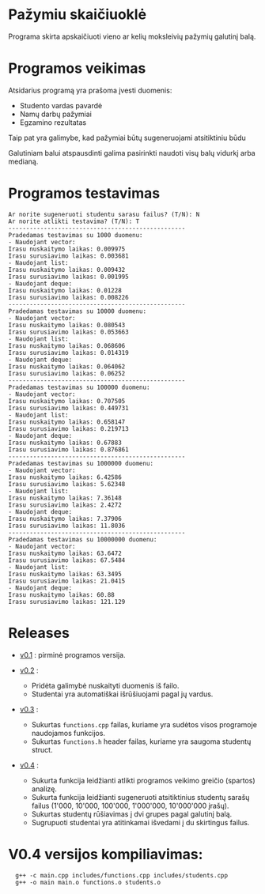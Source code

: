 # Pažymiu skaičiuoklė
Programa skirta apskaičiuoti vieno ar kelių moksleivių pažymių galutinį balą.

# Programos veikimas
Atsidarius programą yra prašoma įvesti duomenis:
* Studento vardas pavardė
* Namų darbų pažymiai
* Egzamino rezultatas

Taip pat yra galimybe, kad pažymiai būtų sugeneruojami atsitiktiniu būdu

Galutiniam balui atspausdinti galima pasirinkti naudoti visų balų vidurkį arba medianą.

# Programos testavimas
 
    Ar norite sugeneruoti studentu sarasu failus? (T/N): N
    Ar norite atlikti testavima? (T/N): T
    --------------------------------------------------
    Pradedamas testavimas su 1000 duomenu:
    - Naudojant vector:
    Irasu nuskaitymo laikas: 0.009975
    Irasu surusiavimo laikas: 0.003681
    - Naudojant list: 
    Irasu nuskaitymo laikas: 0.009432
    Irasu surusiavimo laikas: 0.001995
    - Naudojant deque: 
    Irasu nuskaitymo laikas: 0.01228
    Irasu surusiavimo laikas: 0.008226
    --------------------------------------------------
    Pradedamas testavimas su 10000 duomenu:
    - Naudojant vector:
    Irasu nuskaitymo laikas: 0.080543
    Irasu surusiavimo laikas: 0.053663
    - Naudojant list: 
    Irasu nuskaitymo laikas: 0.068606
    Irasu surusiavimo laikas: 0.014319
    - Naudojant deque: 
    Irasu nuskaitymo laikas: 0.064062
    Irasu surusiavimo laikas: 0.06252
    --------------------------------------------------
    Pradedamas testavimas su 100000 duomenu:
    - Naudojant vector:
    Irasu nuskaitymo laikas: 0.707505
    Irasu surusiavimo laikas: 0.449731
    - Naudojant list: 
    Irasu nuskaitymo laikas: 0.658147
    Irasu surusiavimo laikas: 0.219713
    - Naudojant deque: 
    Irasu nuskaitymo laikas: 0.67883
    Irasu surusiavimo laikas: 0.876861
    --------------------------------------------------
    Pradedamas testavimas su 1000000 duomenu:
    - Naudojant vector:
    Irasu nuskaitymo laikas: 6.42586
    Irasu surusiavimo laikas: 5.62348
    - Naudojant list: 
    Irasu nuskaitymo laikas: 7.36148
    Irasu surusiavimo laikas: 2.4272
    - Naudojant deque: 
    Irasu nuskaitymo laikas: 7.37906
    Irasu surusiavimo laikas: 11.8036
    --------------------------------------------------
    Pradedamas testavimas su 10000000 duomenu:
    - Naudojant vector:
    Irasu nuskaitymo laikas: 63.6472
    Irasu surusiavimo laikas: 67.5484
    - Naudojant list: 
    Irasu nuskaitymo laikas: 63.3495
    Irasu surusiavimo laikas: 21.0415
    - Naudojant deque: 
    Irasu nuskaitymo laikas: 60.88
    Irasu surusiavimo laikas: 121.129

# Releases #

* [v0.1](https://github.com/Benjaminas1/Pazymiu-skaiciuokle-VU/releases/tag/v0.1) : pirminė programos versija.

* [v0.2](https://github.com/Benjaminas1/Pazymiu-skaiciuokle-VU/releases/tag/v0.2) :
  * Pridėta galimybė nuskaityti duomenis iš failo.
  * Studentai yra automatiškai išrūšiuojami pagal jų vardus.

* [v0.3](https://github.com/Benjaminas1/Pazymiu-skaiciuokle-VU/releases/tag/v0.3) :
  * Sukurtas `functions.cpp` failas, kuriame yra sudėtos visos programoje naudojamos funkcijos.
  * Sukurtas `functions.h` header failas, kuriame yra saugoma studentų struct.

* [v0.4](https://github.com/Benjaminas1/Pazymiu-skaiciuokle-VU/releases/tag/v0.4) :
  * Sukurta funkcija leidžianti atlikti programos veikimo greičio (spartos) analizę.
  * Sukurta funkcija leidžianti sugeneruoti atsitiktinius studentų sarašų failus (1'000, 10'000, 100'000, 1'000'000, 10'000'000 įrašų).
  * Sukurtas studentų rūšiavimas į dvi grupes pagal galutinį balą.
  * Sugrupuoti studentai yra atitinkamai išvedami į du skirtingus failus.


# V0.4 versijos kompiliavimas:
      g++ -c main.cpp includes/functions.cpp includes/students.cpp
      g++ -o main main.o functions.o students.o


